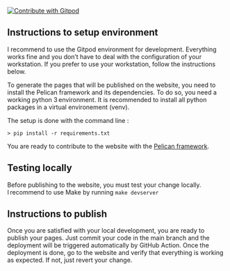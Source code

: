 [![Contribute with Gitpod](https://img.shields.io/badge/Contribute%20with-Gitpod-908a85?logo=gitpod)](https://gitpod.io/#https://github.com/jeen-echecs/jeen-echecs.github.io)

## Instructions to setup environment

I recommend to use the Gitpod environment for development. Everything works fine and you don’t have to deal with the configuration of your workstation. If you prefer to use your workstation, follow the instructions below.

To generate the pages that will be published on the website, you need to install the Pelican framework and its dependencies. To do so, you need a working python 3 environment. It is recommended to install all python packages in a virtual environement (venv).

The setup is done with the command line :

    > pip install -r requirements.txt

You are ready to contribute to the website with the [Pelican framework](https://docs.getpelican.com/en/latest/quickstart.html).

## Testing locally

Before publishing to the website, you must test your change locally. I recommend to use Make by running `make devserver`

## Instructions to publish

Once you are satisfied with your local development, you are ready to publish your pages. Just commit your code in the main branch and the deployment will be triggered automatically by GitHub Action. Once the deployment is done, go to the website and verify that everything is working as expected. If not, just revert your change.

